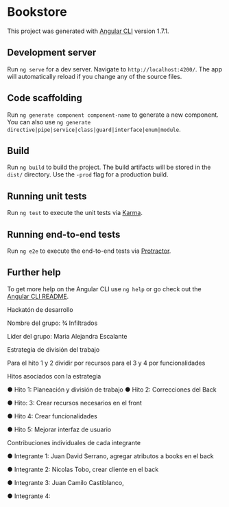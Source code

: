 # Bookstore

This project was generated with [Angular CLI](https://github.com/angular/angular-cli) version 1.7.1.

## Development server

Run `ng serve` for a dev server. Navigate to `http://localhost:4200/`. The app will automatically reload if you change any of the source files.

## Code scaffolding

Run `ng generate component component-name` to generate a new component. You can also use `ng generate directive|pipe|service|class|guard|interface|enum|module`.

## Build

Run `ng build` to build the project. The build artifacts will be stored in the `dist/` directory. Use the `-prod` flag for a production build.

## Running unit tests

Run `ng test` to execute the unit tests via [Karma](https://karma-runner.github.io).

## Running end-to-end tests

Run `ng e2e` to execute the end-to-end tests via [Protractor](http://www.protractortest.org/).

## Further help

To get more help on the Angular CLI use `ng help` or go check out the [Angular CLI README](https://github.com/angular/angular-cli/blob/master/README.md).

Hackatón de desarrollo


Nombre del grupo: ¾ Infiltrados

Líder del grupo: Maria Alejandra Escalante

Estrategia de división del trabajo

Para el hito 1 y 2 dividir por recursos para el 3 y 4 por funcionalidades







Hitos asociados con la estrategia

●	Hito 1: Planeación y división de trabajo
●	Hito 2: Correcciones del Back 

●	Hito: 3: Crear recursos necesarios en el front

●	Hito 4: Crear funcionalidades

●	Hito 5: Mejorar interfaz de usuario


Contribuciones individuales de cada integrante

●	Integrante 1: Juan David Serrano, agregar atributos a books en el back

●	Integrante 2: Nicolas Tobo, crear cliente en el back 

●	Integrante 3: Juan Camilo Castiblanco, 

●	Integrante 4:

